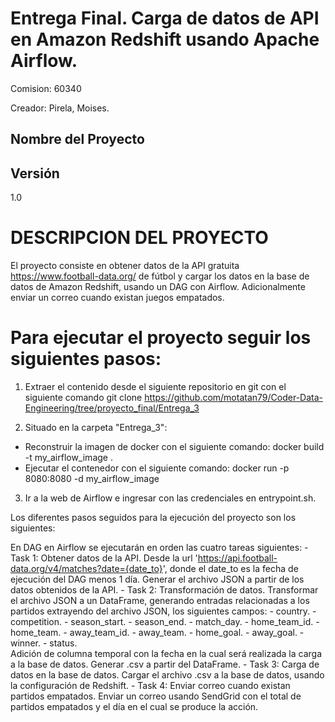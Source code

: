 # Entrega Final. Carga de datos de API en Amazon Redshift usando Apache Airflow.
Comision: 60340

Creador: Pirela, Moises.
## Nombre del Proyecto

## Versión
1.0

# DESCRIPCION DEL PROYECTO
El proyecto consiste en obtener datos de la API gratuita  https://www.football-data.org/ de fútbol y cargar los datos en la base de datos de Amazon Redshift, usando un DAG con Airflow. Adicionalmente enviar un correo cuando existan juegos empatados.

# Para ejecutar el proyecto seguir los siguientes pasos:

1) Extraer el contenido desde el siguiente repositorio en git con el siguiente comando
git clone https://github.com/motatan79/Coder-Data-Engineering/tree/proyecto_final/Entrega_3

2) Situado en la carpeta "Entrega_3":
 - Reconstruir la imagen de docker con el siguiente comando:
  docker build -t my_airflow_image .
 - Ejecutar el contenedor con el siguiente comando:
  docker run -p 8080:8080 -d my_airflow_image

3) Ir a la web de Airflow e ingresar con las credenciales en entrypoint.sh. 

Los diferentes pasos seguidos para la ejecución del proyecto son los siguientes: 

En DAG en Airflow se ejecutarán en orden las cuatro tareas siguientes:
    - Task 1: Obtener datos de la API. 
        Desde la url 'https://api.football-data.org/v4/matches?date={date_to}', donde el date_to es la fecha de ejecución del DAG menos 1 día. Generar el archivo JSON a partir de los datos obtenidos de la API. 
    - Task 2: Transformación de datos. 
        Transformar el archivo JSON a un DataFrame, generando entradas relacionadas a los partidos extrayendo del archivo JSON, los siguientes campos: 
    - country.
    - competition. 
    - season_start.
    - season_end.
    - match_day.
    - home_team_id.
    - home_team.
    - away_team_id.
    - away_team.
    - home_goal.
    - away_goal.
    - winner.
    - status.             
    Adición de columna temporal con la fecha en la cual será realizada la carga a la base de datos. 
        Generar .csv a partir del DataFrame.
    - Task 3: Carga de datos en la base de datos.
        Cargar el archivo .csv a la base de datos, usando la configuración de Redshift.
    - Task 4: Enviar correo cuando existan partidos empatados.
        Enviar un correo usando SendGrid con el total de partidos empatados y el día en el cual se produce la acción.
